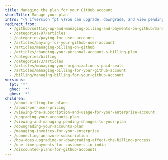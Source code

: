 ```yaml
---
title: Managing the plan for your GitHub account
shortTitle: Manage your plan
intro: "{% ifversion fpt %}You can upgrade, downgrade, and view pending changes to your account's plan at any time.{% elsif ghec or ghes %}You can manage billing for {% data variables.product.product_name %}{% ifversion ghae %}.{% elsif ghec or ghes %} from your enterprise account on {% data variables.product.prodname_dotcom_the_website %}.{% endif %}{% endif %}"
redirect_from:
  - /github/setting-up-and-managing-billing-and-payments-on-github/managing-billing-for-your-github-account
  - /categories/97/articles
  - /categories/paying-for-user-accounts
  - /articles/paying-for-your-github-user-account
  - /articles/managing-billing-on-github
  - /articles/changing-your-personal-account-s-billing-plan
  - /categories/billing
  - /categories/3/articles
  - /articles/managing-your-organization-s-paid-seats
  - /articles/managing-billing-for-your-github-account
  - /billing/managing-billing-for-your-github-account
versions:
  fpt: '*'
  ghec: '*'
  ghes: '*'
children:
  - /about-billing-for-plans
  - /about-per-user-pricing
  - /viewing-the-subscription-and-usage-for-your-enterprise-account
  - /upgrading-your-accounts-plan
  - /viewing-and-managing-pending-changes-to-your-plan
  - /downgrading-your-accounts-plan
  - /managing-invoices-for-your-enterprise
  - /connecting-an-azure-subscription
  - /how-does-upgrading-or-downgrading-affect-the-billing-process
  - /one-time-payments-for-customers-in-india
  - /discounted-plans-for-github-accounts
---
```

